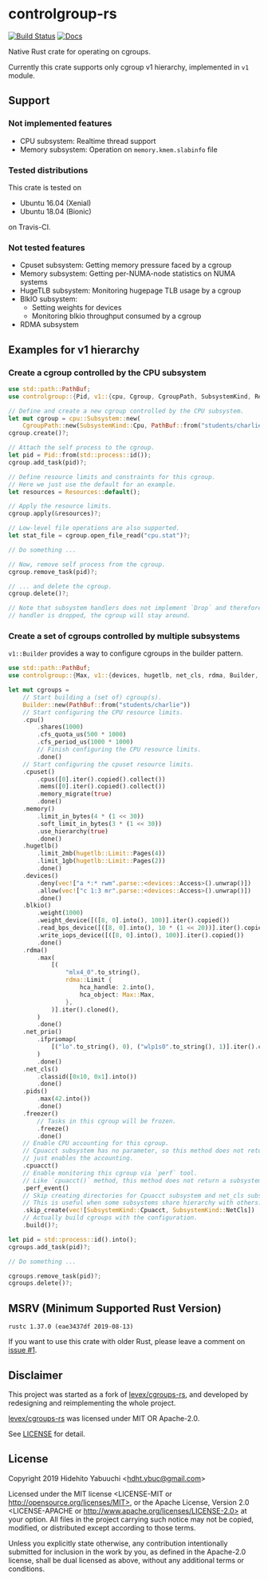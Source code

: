 # controlgroup-rs

[![Build Status](https://travis-ci.com/ordovicia/controlgroup-rs.svg?branch=master)](https://travis-ci.com/ordovicia/controlgroup-rs)
[![Docs](https://docs.rs/controlgroup/badge.svg)](https://docs.rs/controlgroup)

Native Rust crate for operating on cgroups.

Currently this crate supports only cgroup v1 hierarchy, implemented in `v1` module.

## Support

### Not implemented features

* CPU subsystem: Realtime thread support
* Memory subsystem: Operation on `memory.kmem.slabinfo` file

### Tested distributions

This crate is tested on

* Ubuntu 16.04 (Xenial)
* Ubuntu 18.04 (Bionic)

on Travis-CI.

### Not tested features

* Cpuset subsystem: Getting memory pressure faced by a cgroup
* Memory subsystem: Getting per-NUMA-node statistics on NUMA systems
* HugeTLB subsystem: Monitoring hugepage TLB usage by a cgroup
* BlkIO subsystem:
    * Setting weights for devices
    * Monitoring blkio throughput consumed by a cgroup
* RDMA subsystem

## Examples for v1 hierarchy

### Create a cgroup controlled by the CPU subsystem

```rust
use std::path::PathBuf;
use controlgroup::{Pid, v1::{cpu, Cgroup, CgroupPath, SubsystemKind, Resources}};

// Define and create a new cgroup controlled by the CPU subsystem.
let mut cgroup = cpu::Subsystem::new(
    CgroupPath::new(SubsystemKind::Cpu, PathBuf::from("students/charlie")));
cgroup.create()?;

// Attach the self process to the cgroup.
let pid = Pid::from(std::process::id());
cgroup.add_task(pid)?;

// Define resource limits and constraints for this cgroup.
// Here we just use the default for an example.
let resources = Resources::default();

// Apply the resource limits.
cgroup.apply(&resources)?;

// Low-level file operations are also supported.
let stat_file = cgroup.open_file_read("cpu.stat")?;

// Do something ...

// Now, remove self process from the cgroup.
cgroup.remove_task(pid)?;

// ... and delete the cgroup.
cgroup.delete()?;

// Note that subsystem handlers does not implement `Drop` and therefore when the
// handler is dropped, the cgroup will stay around.
```

### Create a set of cgroups controlled by multiple subsystems

`v1::Builder` provides a way to configure cgroups in the builder pattern.

```rust
use std::path::PathBuf;
use controlgroup::{Max, v1::{devices, hugetlb, net_cls, rdma, Builder, SubsystemKind}};

let mut cgroups =
    // Start building a (set of) cgroup(s).
    Builder::new(PathBuf::from("students/charlie"))
    // Start configuring the CPU resource limits.
    .cpu()
        .shares(1000)
        .cfs_quota_us(500 * 1000)
        .cfs_period_us(1000 * 1000)
        // Finish configuring the CPU resource limits.
        .done()
    // Start configuring the cpuset resource limits.
    .cpuset()
        .cpus([0].iter().copied().collect())
        .mems([0].iter().copied().collect())
        .memory_migrate(true)
        .done()
    .memory()
        .limit_in_bytes(4 * (1 << 30))
        .soft_limit_in_bytes(3 * (1 << 30))
        .use_hierarchy(true)
        .done()
    .hugetlb()
        .limit_2mb(hugetlb::Limit::Pages(4))
        .limit_1gb(hugetlb::Limit::Pages(2))
        .done()
    .devices()
        .deny(vec!["a *:* rwm".parse::<devices::Access>().unwrap()])
        .allow(vec!["c 1:3 mr".parse::<devices::Access>().unwrap()])
        .done()
    .blkio()
        .weight(1000)
        .weight_device([([8, 0].into(), 100)].iter().copied())
        .read_bps_device([([8, 0].into(), 10 * (1 << 20))].iter().copied())
        .write_iops_device([([8, 0].into(), 100)].iter().copied())
        .done()
    .rdma()
        .max(
            [(
                "mlx4_0".to_string(),
                rdma::Limit {
                    hca_handle: 2.into(),
                    hca_object: Max::Max,
                },
            )].iter().cloned(),
        )
        .done()
    .net_prio()
        .ifpriomap(
            [("lo".to_string(), 0), ("wlp1s0".to_string(), 1)].iter().cloned(),
        )
        .done()
    .net_cls()
        .classid([0x10, 0x1].into())
        .done()
    .pids()
        .max(42.into())
        .done()
    .freezer()
        // Tasks in this cgroup will be frozen.
        .freeze()
        .done()
    // Enable CPU accounting for this cgroup.
    // Cpuacct subsystem has no parameter, so this method does not return a subsystem builder,
    // just enables the accounting.
    .cpuacct()
    // Enable monitoring this cgroup via `perf` tool.
    // Like `cpuacct()` method, this method does not return a subsystem builder.
    .perf_event()
    // Skip creating directories for Cpuacct subsystem and net_cls subsystem.
    // This is useful when some subsystems share hierarchy with others.
    .skip_create(vec![SubsystemKind::Cpuacct, SubsystemKind::NetCls])
    // Actually build cgroups with the configuration.
    .build()?;

let pid = std::process::id().into();
cgroups.add_task(pid)?;

// Do something ...

cgroups.remove_task(pid)?;
cgroups.delete()?;
```

## MSRV (Minimum Supported Rust Version)

```
rustc 1.37.0 (eae3437df 2019-08-13)
```

If you want to use this crate with older Rust, please leave a comment on [issue #1].

[issue #1]: https://github.com/ordovicia/controlgroup-rs/issues/1

## Disclaimer

This project was started as a fork of [levex/cgroups-rs], and developed by
redesigning and reimplementing the whole project.

[levex/cgroups-rs] was licensed under MIT OR Apache-2.0.

See [LICENSE](LICENSE) for detail.

[levex/cgroups-rs]: https://github.com/levex/cgroups-rs

## License

Copyright 2019 Hidehito Yabuuchi \<hdht.ybuc@gmail.com\>

Licensed under the MIT license <LICENSE-MIT or http://opensource.org/licenses/MIT>, or the Apache
License, Version 2.0 <LICENSE-APACHE or http://www.apache.org/licenses/LICENSE-2.0> at your option.
All files in the project carrying such notice may not be copied, modified, or distributed except
according to those terms.


Unless you explicitly state otherwise, any contribution intentionally submitted
for inclusion in the work by you, as defined in the Apache-2.0 license, shall be
dual licensed as above, without any additional terms or conditions.
